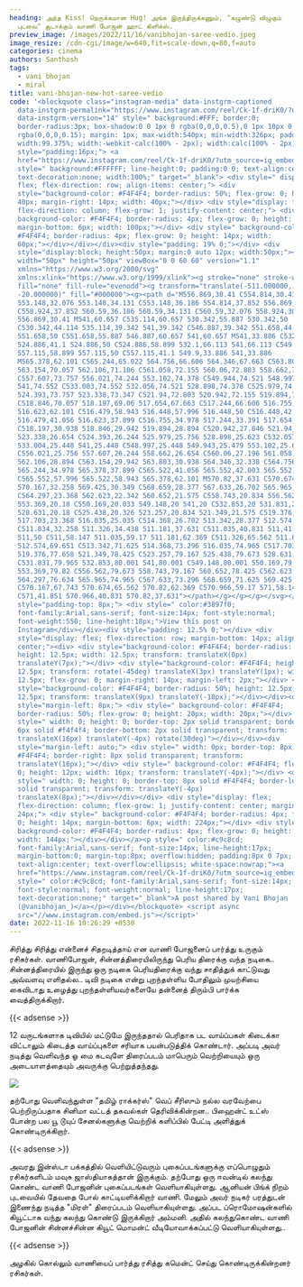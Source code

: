 ```yaml
---
heading: அந்த Kiss! நெருக்கமான Hug! அங்க இருந்திருக்கணும், "கழுண்டு விழுகும்
  புடவை" சூடாக்கும் வாணி போஜன் ஹாட் கிளிக்ஸ்.
preview_image: /images/2022/11/16/vanibhojan-saree-vedio.jpeg
image_resize: /cdn-cgi/image/w=640,fit=scale-down,q=80,f=auto
categories: cinema
authors: Santhosh
tags:
  - vani bhojan
  - miral
title: vani-bhojan-new-hot-saree-vedio
code: '<blockquote class="instagram-media" data-instgrm-captioned
  data-instgrm-permalink="https://www.instagram.com/reel/Ck-1f-driK0/?utm_source=ig_embed&amp;utm_campaign=loading"
  data-instgrm-version="14" style=" background:#FFF; border:0;
  border-radius:3px; box-shadow:0 0 1px 0 rgba(0,0,0,0.5),0 1px 10px 0
  rgba(0,0,0,0.15); margin: 1px; max-width:540px; min-width:326px; padding:0;
  width:99.375%; width:-webkit-calc(100% - 2px); width:calc(100% - 2px);"><div
  style="padding:16px;"> <a
  href="https://www.instagram.com/reel/Ck-1f-driK0/?utm_source=ig_embed&amp;utm_campaign=loading"
  style=" background:#FFFFFF; line-height:0; padding:0 0; text-align:center;
  text-decoration:none; width:100%;" target="_blank"> <div style=" display:
  flex; flex-direction: row; align-items: center;"> <div
  style="background-color: #F4F4F4; border-radius: 50%; flex-grow: 0; height:
  40px; margin-right: 14px; width: 40px;"></div> <div style="display: flex;
  flex-direction: column; flex-grow: 1; justify-content: center;"> <div style="
  background-color: #F4F4F4; border-radius: 4px; flex-grow: 0; height: 14px;
  margin-bottom: 6px; width: 100px;"></div> <div style=" background-color:
  #F4F4F4; border-radius: 4px; flex-grow: 0; height: 14px; width:
  60px;"></div></div></div><div style="padding: 19% 0;"></div> <div
  style="display:block; height:50px; margin:0 auto 12px; width:50px;"><svg
  width="50px" height="50px" viewBox="0 0 60 60" version="1.1"
  xmlns="https://www.w3.org/2000/svg"
  xmlns:xlink="https://www.w3.org/1999/xlink"><g stroke="none" stroke-width="1"
  fill="none" fill-rule="evenodd"><g transform="translate(-511.000000,
  -20.000000)" fill="#000000"><g><path d="M556.869,30.41 C554.814,30.41
  553.148,32.076 553.148,34.131 C553.148,36.186 554.814,37.852 556.869,37.852
  C558.924,37.852 560.59,36.186 560.59,34.131 C560.59,32.076 558.924,30.41
  556.869,30.41 M541,60.657 C535.114,60.657 530.342,55.887 530.342,50
  C530.342,44.114 535.114,39.342 541,39.342 C546.887,39.342 551.658,44.114
  551.658,50 C551.658,55.887 546.887,60.657 541,60.657 M541,33.886 C532.1,33.886
  524.886,41.1 524.886,50 C524.886,58.899 532.1,66.113 541,66.113 C549.9,66.113
  557.115,58.899 557.115,50 C557.115,41.1 549.9,33.886 541,33.886
  M565.378,62.101 C565.244,65.022 564.756,66.606 564.346,67.663 C563.803,69.06
  563.154,70.057 562.106,71.106 C561.058,72.155 560.06,72.803 558.662,73.347
  C557.607,73.757 556.021,74.244 553.102,74.378 C549.944,74.521 548.997,74.552
  541,74.552 C533.003,74.552 532.056,74.521 528.898,74.378 C525.979,74.244
  524.393,73.757 523.338,73.347 C521.94,72.803 520.942,72.155 519.894,71.106
  C518.846,70.057 518.197,69.06 517.654,67.663 C517.244,66.606 516.755,65.022
  516.623,62.101 C516.479,58.943 516.448,57.996 516.448,50 C516.448,42.003
  516.479,41.056 516.623,37.899 C516.755,34.978 517.244,33.391 517.654,32.338
  C518.197,30.938 518.846,29.942 519.894,28.894 C520.942,27.846 521.94,27.196
  523.338,26.654 C524.393,26.244 525.979,25.756 528.898,25.623 C532.057,25.479
  533.004,25.448 541,25.448 C548.997,25.448 549.943,25.479 553.102,25.623
  C556.021,25.756 557.607,26.244 558.662,26.654 C560.06,27.196 561.058,27.846
  562.106,28.894 C563.154,29.942 563.803,30.938 564.346,32.338 C564.756,33.391
  565.244,34.978 565.378,37.899 C565.522,41.056 565.552,42.003 565.552,50
  C565.552,57.996 565.522,58.943 565.378,62.101 M570.82,37.631 C570.674,34.438
  570.167,32.258 569.425,30.349 C568.659,28.377 567.633,26.702 565.965,25.035
  C564.297,23.368 562.623,22.342 560.652,21.575 C558.743,20.834 556.562,20.326
  553.369,20.18 C550.169,20.033 549.148,20 541,20 C532.853,20 531.831,20.033
  528.631,20.18 C525.438,20.326 523.257,20.834 521.349,21.575 C519.376,22.342
  517.703,23.368 516.035,25.035 C514.368,26.702 513.342,28.377 512.574,30.349
  C511.834,32.258 511.326,34.438 511.181,37.631 C511.035,40.831 511,41.851
  511,50 C511,58.147 511.035,59.17 511.181,62.369 C511.326,65.562 511.834,67.743
  512.574,69.651 C513.342,71.625 514.368,73.296 516.035,74.965 C517.703,76.634
  519.376,77.658 521.349,78.425 C523.257,79.167 525.438,79.673 528.631,79.82
  C531.831,79.965 532.853,80.001 541,80.001 C549.148,80.001 550.169,79.965
  553.369,79.82 C556.562,79.673 558.743,79.167 560.652,78.425 C562.623,77.658
  564.297,76.634 565.965,74.965 C567.633,73.296 568.659,71.625 569.425,69.651
  C570.167,67.743 570.674,65.562 570.82,62.369 C570.966,59.17 571,58.147 571,50
  C571,41.851 570.966,40.831 570.82,37.631"></path></g></g></g></svg></div><div
  style="padding-top: 8px;"> <div style=" color:#3897f0;
  font-family:Arial,sans-serif; font-size:14px; font-style:normal;
  font-weight:550; line-height:18px;">View this post on
  Instagram</div></div><div style="padding: 12.5% 0;"></div> <div
  style="display: flex; flex-direction: row; margin-bottom: 14px; align-items:
  center;"><div> <div style="background-color: #F4F4F4; border-radius: 50%;
  height: 12.5px; width: 12.5px; transform: translateX(0px)
  translateY(7px);"></div> <div style="background-color: #F4F4F4; height:
  12.5px; transform: rotate(-45deg) translateX(3px) translateY(1px); width:
  12.5px; flex-grow: 0; margin-right: 14px; margin-left: 2px;"></div> <div
  style="background-color: #F4F4F4; border-radius: 50%; height: 12.5px; width:
  12.5px; transform: translateX(9px) translateY(-18px);"></div></div><div
  style="margin-left: 8px;"> <div style=" background-color: #F4F4F4;
  border-radius: 50%; flex-grow: 0; height: 20px; width: 20px;"></div> <div
  style=" width: 0; height: 0; border-top: 2px solid transparent; border-left:
  6px solid #f4f4f4; border-bottom: 2px solid transparent; transform:
  translateX(16px) translateY(-4px) rotate(30deg)"></div></div><div
  style="margin-left: auto;"> <div style=" width: 0px; border-top: 8px solid
  #F4F4F4; border-right: 8px solid transparent; transform:
  translateY(16px);"></div> <div style=" background-color: #F4F4F4; flex-grow:
  0; height: 12px; width: 16px; transform: translateY(-4px);"></div> <div
  style=" width: 0; height: 0; border-top: 8px solid #F4F4F4; border-left: 8px
  solid transparent; transform: translateY(-4px)
  translateX(8px);"></div></div></div> <div style="display: flex;
  flex-direction: column; flex-grow: 1; justify-content: center; margin-bottom:
  24px;"> <div style=" background-color: #F4F4F4; border-radius: 4px; flex-grow:
  0; height: 14px; margin-bottom: 6px; width: 224px;"></div> <div style="
  background-color: #F4F4F4; border-radius: 4px; flex-grow: 0; height: 14px;
  width: 144px;"></div></div></a><p style=" color:#c9c8cd;
  font-family:Arial,sans-serif; font-size:14px; line-height:17px;
  margin-bottom:0; margin-top:8px; overflow:hidden; padding:8px 0 7px;
  text-align:center; text-overflow:ellipsis; white-space:nowrap;"><a
  href="https://www.instagram.com/reel/Ck-1f-driK0/?utm_source=ig_embed&amp;utm_campaign=loading"
  style=" color:#c9c8cd; font-family:Arial,sans-serif; font-size:14px;
  font-style:normal; font-weight:normal; line-height:17px;
  text-decoration:none;" target="_blank">A post shared by Vani Bhojan
  (@vanibhojan_)</a></p></div></blockquote> <script async
  src="//www.instagram.com/embed.js"></script>'
date: 2022-11-16 10:26:29 +0530
---
```

சிரித்து சிரித்து என்னைச் சிதறடித்தாய் என வாணி போஜனைப் பார்த்து உருகும் ரசிகர்கள்.
வாணிபோஜன், சின்னத்திரையிலிருந்து பெரிய திரைக்கு வந்த நடிகை.. சின்னத்திரையில் இருந்து ஒரு நடிகை பெரியதிரைக்கு வந்து சாதித்துக் காட்டுவது அவ்வளவு எளிதல்ல.. டிவி நடிகை என்று புறந்தள்ளிய போதிலும் முயற்சியை கைவிடாது உழைத்து புறந்தள்ளியவர்களையே தன்னைத் திரும்பி பார்க்க வைத்திருக்கிறார். 

{{< adsense >}}


12 வருடங்களாக டிவியில் மட்டுமே இருந்ததால் பெரிதாக பட வாய்ப்பகள் கிடைக்கா விட்டாலும் கிடைத்த வாய்ப்புகளை சரியாக பயன்படுத்திக் கொண்டார். அப்படி அவர் நடித்து வெளிவந்த ஓ மை கடவுளே திரைப்படம் மாபெரும் வெற்றியையும் ஒரு அடையாளத்தையும் அவருக்கு பெற்றுத்தந்தது. 


![](/images/2022/11/16/vani-bhojan-new-hot-saree-vedio.jpeg)

தற்போது வெளிவந்துள்ள "தமிழ் ராக்கர்ஸ்" வெப் சீரிஸும் நல்ல வரவேற்பை பெற்றிருப்பதாக சினிமா வட்டத் தகவல்கள் தெரிவிக்கின்றன.. பிஹைன்ட் உட்ஸ் போன்ற பல யூ டூயுப் சேனல்களுக்கு வெற்றிக் களிப்பில் பேட்டி அளித்துக் கொண்டிருக்கிறார். 

{{< adsense >}}


அவரது இன்ஸ்டா பக்கத்தில் வெளியிட்டுவரும் புகைப்படங்களுக்கு எப்பொழுதும் ரசிகர்களிடம் மவுசு ஜாஸ்தியாகத்தான் இருக்கும். தற்போது ஒரு ஈவன்டில் கலந்து கொண்ட வாணி போஜனின் புகைப்படங்கள் வெளியாகியுள்ளது. ஆனியன் பிங்க் நிறம் புடவையில் தேவதை போல் காட்டியளிக்கிறார் வாணி.
மேலும் அவர் நடிகர் பரத்துடன் இணைந்து நடித்த "மிரள்" திரைப்படம் வெளியாகியுள்ளது.  அப்பட ப்ரொமோஷன்களில் கியூட்டாக வந்து  கலந்து கொண்டு இருக்கிறார் அம்மனி. அதில் கலந்துகொண்ட வாணி போஜனின் சின்னச்சின்ன கியூட் மொமன்ட் வீடியோவாக்கப்பட்டு வெளியாகியுள்ளது.. 

{{< adsense >}}

அழகில் கொல்லும் வாணியைப் பார்த்து ரசித்து கமென்ட் செய்து கொண்டிருக்கின்றனர் ரசிகர்கள்.
